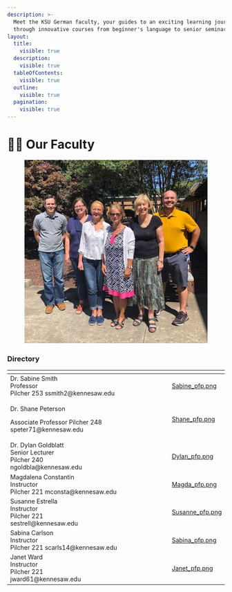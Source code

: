 ```yaml
---
description: >-
  Meet the KSU German faculty, your guides to an exciting learning journey
  through innovative courses from beginner's language to senior seminars!
layout:
  title:
    visible: true
  description:
    visible: true
  tableOfContents:
    visible: true
  outline:
    visible: true
  pagination:
    visible: true
---
```


# 🧑🏫 Our Faculty

<figure><img src="../.gitbook/assets/background2-h_k58zqs0n.jpg" alt=""><figcaption></figcaption></figure>

### Directory

<table data-view="cards"><thead><tr><th></th><th></th><th></th><th data-hidden data-card-cover data-type="files"></th></tr></thead><tbody><tr><td>Dr. Sabine Smith<br>Professor <br>Pilcher 253 ssmith2@kennesaw.edu</td><td></td><td></td><td><a href="../.gitbook/assets/Sabine_pfp.png">Sabine_pfp.png</a></td></tr><tr><td><p>Dr. Shane Peterson</p><p>Associate Professor Pilcher 248 speter71@kennesaw.edu</p></td><td></td><td></td><td><a href="../.gitbook/assets/Shane_pfp.png">Shane_pfp.png</a></td></tr><tr><td>Dr. Dylan Goldblatt<br>Senior Lecturer<br>Pilcher 240<br>ngoldbla@kennesaw.edu</td><td></td><td></td><td><a href="../.gitbook/assets/Dylan_pfp.png">Dylan_pfp.png</a></td></tr><tr><td>Magdalena Constantin<br>Instructor <br>Pilcher 221 mconsta@kennesaw.edu</td><td></td><td></td><td><a href="../.gitbook/assets/Magda_pfp.png">Magda_pfp.png</a></td></tr><tr><td>Susanne Estrella<br>Instructor<br>Pilcher 221<br>sestrell@kennesaw.edu</td><td></td><td></td><td><a href="../.gitbook/assets/Susanne_pfp.png">Susanne_pfp.png</a></td></tr><tr><td>Sabina Carlson <br>Instructor <br>Pilcher 221 scarls14@kennesaw.edu</td><td></td><td></td><td><a href="../.gitbook/assets/Sabina_pfp.png">Sabina_pfp.png</a></td></tr><tr><td>Janet Ward<br>Instructor<br>Pilcher 221<br>jward61@kennesaw.edu</td><td></td><td></td><td><a href="../.gitbook/assets/Janet_pfp.png">Janet_pfp.png</a></td></tr></tbody></table>
